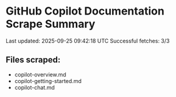 # GitHub Copilot Documentation Scrape Summary

Last updated: 2025-09-25 09:42:18 UTC
Successful fetches: 3/3

## Files scraped:
- copilot-overview.md
- copilot-getting-started.md
- copilot-chat.md
